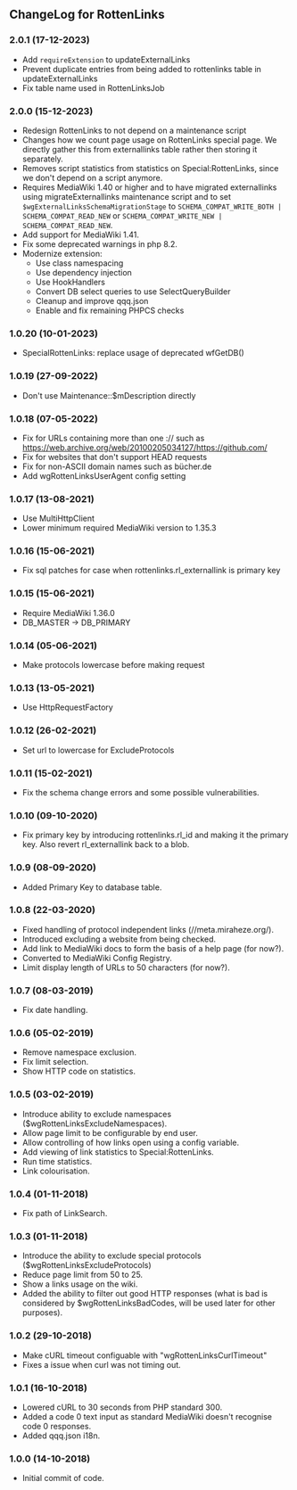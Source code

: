 ## ChangeLog for RottenLinks

### 2.0.1 (17-12-2023)
* Add `requireExtension` to updateExternalLinks
* Prevent duplicate entries from being added to rottenlinks table in updateExternalLinks
* Fix table name used in RottenLinksJob

### 2.0.0 (15-12-2023)
* Redesign RottenLinks to not depend on a maintenance script
* Changes how we count page usage on RottenLinks special page. We directly gather this from externallinks table rather then storing it separately.
* Removes script statistics from statistics on Special:RottenLinks, since we don't depend on a script anymore.
* Requires MediaWiki 1.40 or higher and to have migrated externallinks using migrateExternallinks maintenance script and to set `$wgExternalLinksSchemaMigrationStage` to `SCHEMA_COMPAT_WRITE_BOTH | SCHEMA_COMPAT_READ_NEW` or `SCHEMA_COMPAT_WRITE_NEW | SCHEMA_COMPAT_READ_NEW`.
* Add support for MediaWiki 1.41.
* Fix some deprecated warnings in php 8.2.
* Modernize extension:
  * Use class namespacing
  * Use dependency injection
  * Use HookHandlers
  * Convert DB select queries to use SelectQueryBuilder
  * Cleanup and improve qqq.json
  * Enable and fix remaining PHPCS checks

### 1.0.20 (10-01-2023)
* SpecialRottenLinks: replace usage of deprecated wfGetDB()

### 1.0.19 (27-09-2022)
* Don't use Maintenance::$mDescription directly

### 1.0.18 (07-05-2022)
* Fix for URLs containing more than one :// such as
  https://web.archive.org/web/20100205034127/https://github.com/
* Fix for websites that don't support HEAD requests
* Fix for non-ASCII domain names such as bücher.de
* Add wgRottenLinksUserAgent config setting

### 1.0.17 (13-08-2021)
* Use MultiHttpClient
* Lower minimum required MediaWiki version to 1.35.3

### 1.0.16 (15-06-2021)
* Fix sql patches for case when rottenlinks.rl_externallink is primary key

### 1.0.15 (15-06-2021)
* Require MediaWiki 1.36.0
* DB_MASTER -> DB_PRIMARY

### 1.0.14 (05-06-2021)
* Make protocols lowercase before making request

### 1.0.13 (13-05-2021)
* Use HttpRequestFactory

### 1.0.12 (26-02-2021)
* Set url to lowercase for ExcludeProtocols

### 1.0.11 (15-02-2021)
* Fix the schema change errors and some possible vulnerabilities.

### 1.0.10 (09-10-2020)
* Fix primary key by introducing rottenlinks.rl_id and making it the primary key.
  Also revert rl_externallink back to a blob.

### 1.0.9 (08-09-2020)
* Added Primary Key to database table.

### 1.0.8 (22-03-2020)
* Fixed handling of protocol independent links (//meta.miraheze.org/).
* Introduced excluding a website from being checked.
* Add link to MediaWiki docs to form the basis of a help page (for now?).
* Converted to MediaWiki Config Registry.
* Limit display length of URLs to 50 characters (for now?).

### 1.0.7 (08-03-2019)
* Fix date handling.

### 1.0.6 (05-02-2019)
* Remove namespace exclusion.
* Fix limit selection.
* Show HTTP code on statistics.

### 1.0.5 (03-02-2019)
* Introduce ability to exclude namespaces ($wgRottenLinksExcludeNamespaces).
* Allow page limit to be configurable by end user.
* Allow controlling of how links open using a config variable.
* Add viewing of link statistics to Special:RottenLinks.
* Run time statistics.
* Link colourisation.

### 1.0.4 (01-11-2018)
* Fix path of LinkSearch.

### 1.0.3 (01-11-2018)
* Introduce the ability to exclude special protocols ($wgRottenLinksExcludeProtocols)
* Reduce page limit from 50 to 25.
* Show a links usage on the wiki.
* Added the ability to filter out good HTTP responses (what is bad is considered by $wgRottenLinksBadCodes, will be used later for other purposes).

### 1.0.2 (29-10-2018)
* Make cURL timeout configuable  with "wgRottenLinksCurlTimeout"
* Fixes a issue when curl was not timing out.

### 1.0.1 (16-10-2018)
* Lowered cURL to 30 seconds from PHP standard 300.
* Added a code 0 text input as standard MediaWiki doesn't recognise code 0 responses.
* Added qqq.json i18n.

### 1.0.0 (14-10-2018)
* Initial commit of code.
